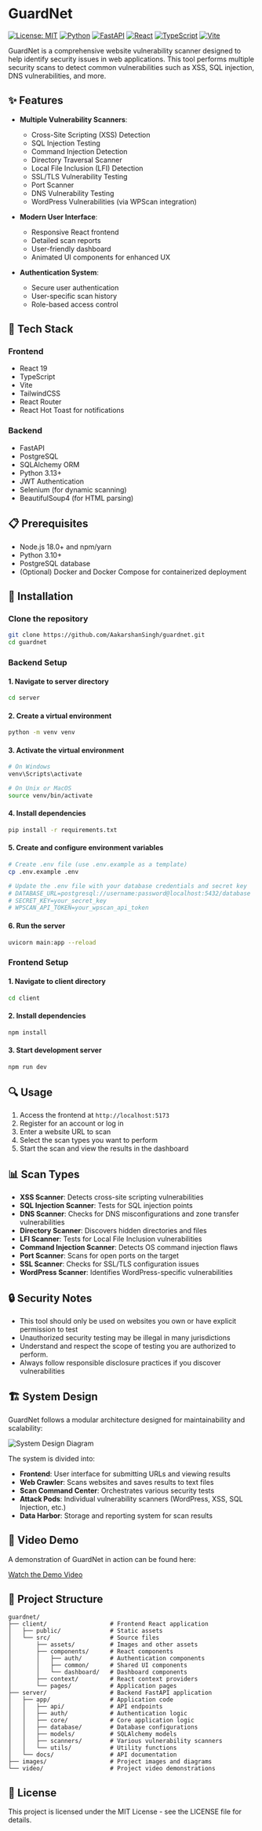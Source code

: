 # GuardNet

[![License: MIT](https://img.shields.io/badge/License-MIT-yellow.svg)](https://opensource.org/licenses/MIT)
[![Python](https://img.shields.io/badge/python-3.10+-blue.svg)](https://www.python.org/downloads/)
[![FastAPI](https://img.shields.io/badge/FastAPI-0.115.12-009688.svg?style=flat&logo=fastapi)](https://fastapi.tiangolo.com/)
[![React](https://img.shields.io/badge/React-19.0.0-61DAFB.svg?style=flat&logo=react)](https://react.dev/)
[![TypeScript](https://img.shields.io/badge/TypeScript-5.0+-3178C6.svg?style=flat&logo=typescript)](https://www.typescriptlang.org/)
[![Vite](https://img.shields.io/badge/Vite-latest-646CFF.svg?style=flat&logo=vite)](https://vitejs.dev/)

GuardNet is a comprehensive website vulnerability scanner designed to help identify security issues in web applications. This tool performs multiple security scans to detect common vulnerabilities such as XSS, SQL injection, DNS vulnerabilities, and more.

## ✨ Features

- **Multiple Vulnerability Scanners**:
  - Cross-Site Scripting (XSS) Detection
  - SQL Injection Testing
  - Command Injection Detection
  - Directory Traversal Scanner
  - Local File Inclusion (LFI) Detection
  - SSL/TLS Vulnerability Testing
  - Port Scanner
  - DNS Vulnerability Testing
  - WordPress Vulnerabilities (via WPScan integration)

- **Modern User Interface**:
  - Responsive React frontend
  - Detailed scan reports
  - User-friendly dashboard
  - Animated UI components for enhanced UX

- **Authentication System**:
  - Secure user authentication
  - User-specific scan history
  - Role-based access control

## 🚀 Tech Stack

### Frontend
- React 19
- TypeScript
- Vite
- TailwindCSS
- React Router
- React Hot Toast for notifications

### Backend
- FastAPI
- PostgreSQL
- SQLAlchemy ORM
- Python 3.13+
- JWT Authentication
- Selenium (for dynamic scanning)
- BeautifulSoup4 (for HTML parsing)

## 📋 Prerequisites

- Node.js 18.0+ and npm/yarn
- Python 3.10+
- PostgreSQL database
- (Optional) Docker and Docker Compose for containerized deployment

## 🔧 Installation

### Clone the repository
```bash
git clone https://github.com/AakarshanSingh/guardnet.git
cd guardnet
```

### Backend Setup

#### 1. Navigate to server directory
```bash
cd server
```

#### 2. Create a virtual environment
```bash
python -m venv venv
```

#### 3. Activate the virtual environment
```bash
# On Windows
venv\Scripts\activate

# On Unix or MacOS
source venv/bin/activate
```

#### 4. Install dependencies
```bash
pip install -r requirements.txt
```

#### 5. Create and configure environment variables
```bash
# Create .env file (use .env.example as a template)
cp .env.example .env

# Update the .env file with your database credentials and secret key
# DATABASE_URL=postgresql://username:password@localhost:5432/database
# SECRET_KEY=your_secret_key
# WPSCAN_API_TOKEN=your_wpscan_api_token
```

#### 6. Run the server
```bash
uvicorn main:app --reload
```

### Frontend Setup

#### 1. Navigate to client directory
```bash
cd client
```

#### 2. Install dependencies
```bash
npm install
```

#### 3. Start development server
```bash
npm run dev
```

## 🔍 Usage

1. Access the frontend at `http://localhost:5173`
2. Register for an account or log in
3. Enter a website URL to scan
4. Select the scan types you want to perform
5. Start the scan and view the results in the dashboard

## 📊 Scan Types

- **XSS Scanner**: Detects cross-site scripting vulnerabilities
- **SQL Injection Scanner**: Tests for SQL injection points
- **DNS Scanner**: Checks for DNS misconfigurations and zone transfer vulnerabilities
- **Directory Scanner**: Discovers hidden directories and files
- **LFI Scanner**: Tests for Local File Inclusion vulnerabilities
- **Command Injection Scanner**: Detects OS command injection flaws
- **Port Scanner**: Scans for open ports on the target
- **SSL Scanner**: Checks for SSL/TLS configuration issues
- **WordPress Scanner**: Identifies WordPress-specific vulnerabilities

## 🔒 Security Notes

- This tool should only be used on websites you own or have explicit permission to test
- Unauthorized security testing may be illegal in many jurisdictions
- Understand and respect the scope of testing you are authorized to perform.
- Always follow responsible disclosure practices if you discover vulnerabilities

## 🏗️ System Design

GuardNet follows a modular architecture designed for maintainability and scalability:

![System Design Diagram](./images/System%20Design.png)

The system is divided into:
- **Frontend**: User interface for submitting URLs and viewing results
- **Web Crawler**: Scans websites and saves results to text files
- **Scan Command Center**: Orchestrates various security tests
- **Attack Pods**: Individual vulnerability scanners (WordPress, XSS, SQL Injection, etc.)
- **Data Harbor**: Storage and reporting system for scan results

## 🎥 Video Demo

A demonstration of GuardNet in action can be found here:

[Watch the Demo Video](./video/G54.mp4)

## 📂 Project Structure

```
guardnet/
├── client/                  # Frontend React application
│   ├── public/              # Static assets
│   └── src/                 # Source files
│       ├── assets/          # Images and other assets
│       ├── components/      # React components
│       │   ├── auth/        # Authentication components
│       │   ├── common/      # Shared UI components
│       │   └── dashboard/   # Dashboard components
│       ├── context/         # React context providers
│       └── pages/           # Application pages
├── server/                  # Backend FastAPI application
│   ├── app/                 # Application code
│   │   ├── api/             # API endpoints
│   │   ├── auth/            # Authentication logic
│   │   ├── core/            # Core application logic
│   │   ├── database/        # Database configurations
│   │   ├── models/          # SQLAlchemy models
│   │   ├── scanners/        # Various vulnerability scanners
│   │   └── utils/           # Utility functions
│   └── docs/                # API documentation
├── images/                  # Project images and diagrams
└── video/                   # Project video demonstrations
```

## 📝 License

This project is licensed under the MIT License - see the LICENSE file for details.
